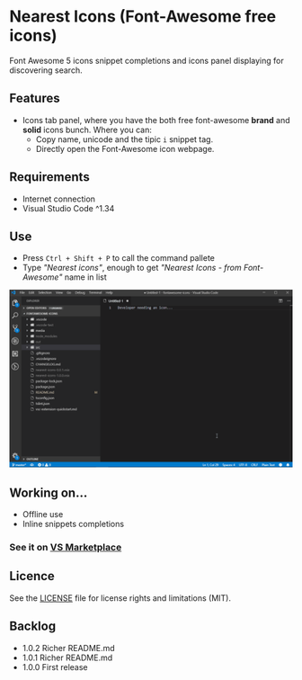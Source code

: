 # Nearest Icons (Font-Awesome free icons)

Font Awesome 5 icons snippet completions and icons panel displaying for discovering search.

## Features

 - Icons tab panel, where you have the both free font-awesome **brand** and **solid** icons bunch. Where you can:
   - Copy name, unicode and the tipic `i` snippet tag.
   - Directly open the Font-Awesome icon webpage.

## Requirements

 - Internet connection 
 - Visual Studio Code ^1.34

## Use 

 - Press `Ctrl + Shift + P` to call the command pallete 
 - Type *"Nearest icons"*, enough to get *"Nearest Icons - from Font-Awesome"* name in list

![alt text](./media/demo.gif "Demo gif")

## Working on...

 - Offline use
 - Inline snippets completions

### See it on [VS Marketplace](https://marketplace.visualstudio.com/items?itemName=abax.nearest-icons)

## Licence

See the [LICENSE](LICENSE.md) file for license rights and limitations (MIT).

## Backlog

 - 1.0.2 Richer README.md
 - 1.0.1 Richer README.md
 - 1.0.0 First release
